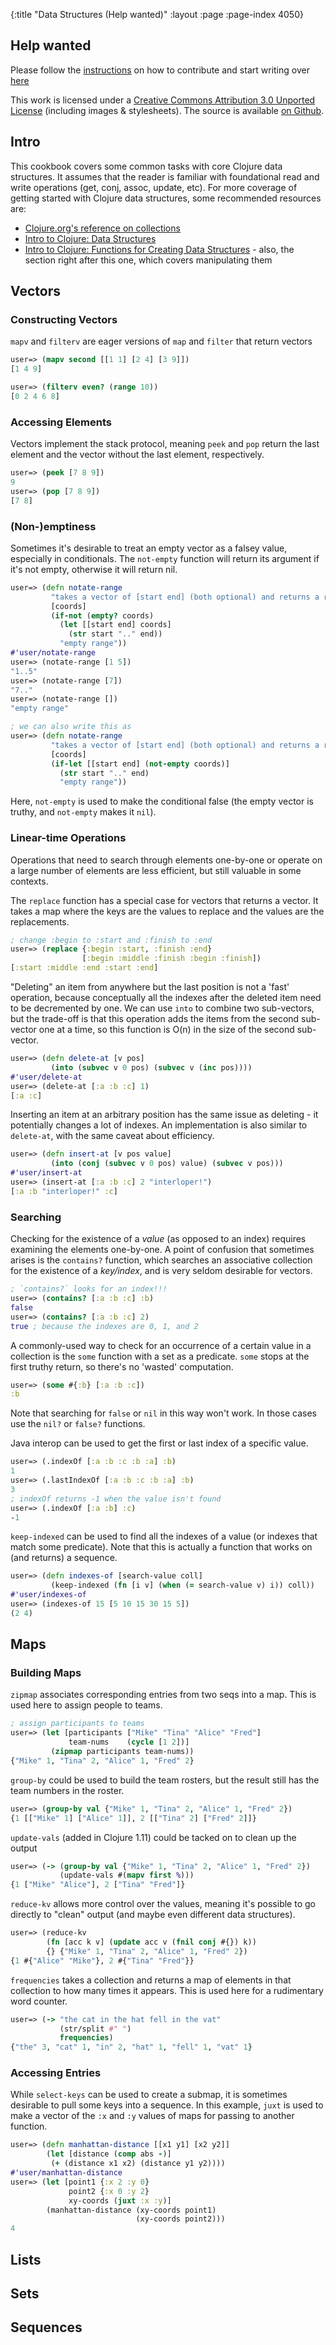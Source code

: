 {:title "Data Structures (Help wanted)"
 :layout :page :page-index 4050}


## Help wanted

Please follow the [instructions](https://github.com/clojure-doc/clojure-doc.github.io/tree/source#how-to-contribute) on how to contribute and start writing over [here](https://github.com/clojure-doc/clojure-doc.github.io/blob/source/content/md/articles/cookbooks/data_structures.md)

This work is licensed under a <a rel="license"
href="https://creativecommons.org/licenses/by/3.0/">Creative Commons
Attribution 3.0 Unported License</a> (including images &
stylesheets). The source is available [on Github](https://github.com/clojure-doc/clojure-doc.github.io).

## Intro

This cookbook covers some common tasks with core Clojure data structures. It assumes that the reader is familiar with foundational read and write operations (get, conj, assoc, update, etc). For more coverage of getting started with Clojure data structures, some recommended resources are:
- [Clojure.org's reference on collections](https://clojure.org/reference/data_structures#Collections)
- [Intro to Clojure: Data Structures](/articles/tutorials/introduction/#data-structures)
- [Intro to Clojure: Functions for Creating Data Structures](/articles/tutorials/introduction/#functions-for-creating-data-structures) - also, the section right after this one, which covers manipulating them

## Vectors

### Constructing Vectors

`mapv` and `filterv` are eager versions of `map` and `filter` that return vectors
```clojure
user=> (mapv second [[1 1] [2 4] [3 9]])
[1 4 9]

user=> (filterv even? (range 10))
[0 2 4 6 8]
```

### Accessing Elements
Vectors implement the stack protocol, meaning `peek` and `pop` return the last element and the vector without the last element, respectively.
```clojure
user=> (peek [7 8 9])
9
user=> (pop [7 8 9])
[7 8]
```

### (Non-)emptiness

Sometimes it's desirable to treat an empty vector as a falsey value, especially in conditionals. The `not-empty` function will return its argument if it's not empty, otherwise it will return nil.
```clojure
user=> (defn notate-range 
         "takes a vector of [start end] (both optional) and returns a range notation"
         [coords]
         (if-not (empty? coords)
           (let [[start end] coords]
             (str start ".." end))
           "empty range"))
#'user/notate-range
user=> (notate-range [1 5])
"1..5"
user=> (notate-range [7])
"7.."
user=> (notate-range [])
"empty range"

; we can also write this as
user=> (defn notate-range 
         "takes a vector of [start end] (both optional) and returns a range notation"
         [coords]
         (if-let [[start end] (not-empty coords)]
           (str start ".." end)
           "empty range"))
```
Here, `not-empty` is used to make the conditional false (the empty vector is truthy, and `not-empty` makes it `nil`).

### Linear-time Operations

Operations that need to search through elements one-by-one or operate on a large number of elements are less efficient, but still valuable in some contexts.

The `replace` function has a special case for vectors that returns a vector. It takes a map where the keys are the values to replace and the values are the replacements. 
```clojure
; change :begin to :start and :finish to :end
user=> (replace {:begin :start, :finish :end} 
                [:begin :middle :finish :begin :finish])
[:start :middle :end :start :end]
```

"Deleting" an item from anywhere but the last position is not a 'fast' operation, because conceptually all the indexes after the deleted item need to be decremented by one. We can use `into` to combine two sub-vectors, but the trade-off is that this operation adds the items from the second sub-vector one at a time, so this function is O(n) in the size of the second sub-vector.
```clojure
user=> (defn delete-at [v pos]
         (into (subvec v 0 pos) (subvec v (inc pos))))
#'user/delete-at
user=> (delete-at [:a :b :c] 1)
[:a :c]
```

Inserting an item at an arbitrary position has the same issue as deleting - it potentially changes a lot of indexes. An implementation is also similar to `delete-at`, with the same caveat about efficiency.
```clojure
user=> (defn insert-at [v pos value]
         (into (conj (subvec v 0 pos) value) (subvec v pos)))
#'user/insert-at
user=> (insert-at [:a :b :c] 2 "interloper!")
[:a :b "interloper!" :c]
```

### Searching

Checking for the existence of a _value_ (as opposed to an index) requires examining the elements one-by-one. A point of confusion that sometimes arises is the `contains?` function, which searches an associative collection for the existence of a _key/index_, and is very seldom desirable for vectors.
```clojure
; `contains?` looks for an index!!!
user=> (contains? [:a :b :c] :b)
false
user=> (contains? [:a :b :c] 2)
true ; because the indexes are 0, 1, and 2
```

A commonly-used way to check for an occurrence of a certain value in a collection is the `some` function with a set as a predicate. `some` stops at the first truthy return, so there's no 'wasted' computation.
```clojure
user=> (some #{:b} [:a :b :c])
:b
```

Note that searching for `false` or `nil` in this way won't work. In those cases use the `nil?` or `false?` functions.

Java interop can be used to get the first or last index of a specific value.
```clojure
user=> (.indexOf [:a :b :c :b :a] :b)
1
user=> (.lastIndexOf [:a :b :c :b :a] :b)
3
; indexOf returns -1 when the value isn't found
user=> (.indexOf [:a :b] :c)
-1
```

`keep-indexed` can be used to find all the indexes of a value (or indexes that match some predicate). Note that this is actually a function that works on (and returns) a sequence.
```clojure
user=> (defn indexes-of [search-value coll]
         (keep-indexed (fn [i v] (when (= search-value v) i)) coll))
#'user/indexes-of
user=> (indexes-of 15 [5 10 15 30 15 5])
(2 4)
```

## Maps

### Building Maps

`zipmap` associates corresponding entries from two seqs into a map. This is used here to assign people to teams.
```clojure
; assign participants to teams
user=> (let [participants ["Mike" "Tina" "Alice" "Fred"]
             team-nums    (cycle [1 2])]
         (zipmap participants team-nums))
{"Mike" 1, "Tina" 2, "Alice" 1, "Fred" 2}
```

`group-by` could be used to build the team rosters, but the result still has the team numbers in the roster.
```clojure
user=> (group-by val {"Mike" 1, "Tina" 2, "Alice" 1, "Fred" 2})
{1 [["Mike" 1] ["Alice" 1]], 2 [["Tina" 2] ["Fred" 2]]}
```

`update-vals` (added in Clojure 1.11) could be tacked on to clean up the output
```clojure
user=> (-> (group-by val {"Mike" 1, "Tina" 2, "Alice" 1, "Fred" 2})
           (update-vals #(mapv first %)))
{1 ["Mike" "Alice"], 2 ["Tina" "Fred"]}
```

`reduce-kv` allows more control over the values, meaning it's possible to go directly to "clean" output (and maybe even different data structures).
```clojure
user=> (reduce-kv
        (fn [acc k v] (update acc v (fnil conj #{}) k))
        {} {"Mike" 1, "Tina" 2, "Alice" 1, "Fred" 2})
{1 #{"Alice" "Mike"}, 2 #{"Tina" "Fred"}}
```

`frequencies` takes a collection and returns a map of elements in that collection to how many times it appears. This is used here for a rudimentary word counter.
```clojure
user=> (-> "the cat in the hat fell in the vat"
           (str/split #" ")
           frequencies)
{"the" 3, "cat" 1, "in" 2, "hat" 1, "fell" 1, "vat" 1}
```

### Accessing Entries

While `select-keys` can be used to create a submap, it is sometimes desirable to pull some keys into a sequence. In this example, `juxt` is used to make a vector of the `:x` and `:y` values of maps for passing to another function.
```clojure
user=> (defn manhattan-distance [[x1 y1] [x2 y2]]
        (let [distance (comp abs -)]
         (+ (distance x1 x2) (distance y1 y2))))
#'user/manhattan-distance
user=> (let [point1 {:x 2 :y 0}
             point2 {:x 0 :y 2}
             xy-coords (juxt :x :y)]
        (manhattan-distance (xy-coords point1)
                            (xy-coords point2)))
4 
```

## Lists

## Sets

## Sequences
